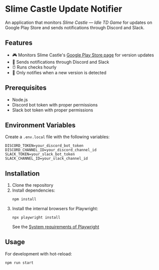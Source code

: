 # Slime Castle Update Notifier

An application that monitors *Slime Castle — Idle TD Game* for updates on Google Play Store and sends notifications through Discord and Slack.

## Features

- 🎮 Monitors Slime Castle's [Google Play Store page](https://play.google.com/store/search?q=slime%20castle&c=apps) for version updates
- 🤖 Sends notifications through Discord and Slack
- ⏰ Runs checks hourly
- 🔄 Only notifies when a new version is detected

## Prerequisites

- Node.js
- Discord bot token with proper permissions
- Slack bot token with proper permissions

## Environment Variables

Create a `.env.local` file with the following variables:

```env
DISCORD_TOKEN=your_discord_bot_token
DISCORD_CHANNEL_ID=your_discord_channel_id
SLACK_TOKEN=your_slack_bot_token
SLACK_CHANNEL_ID=your_slack_channel_id
```

## Installation

1. Clone the repository
2. Install dependencies:
	```bash
	npm install
	```
3. Install the internal browsers for Playwright:
	```bash
	npx playwright install
	```
	See the [System requirements of Playwright](https://playwright.dev/docs/intro#system-requirements)

## Usage

For development with hot-reload:
```bash
npm run start
```
